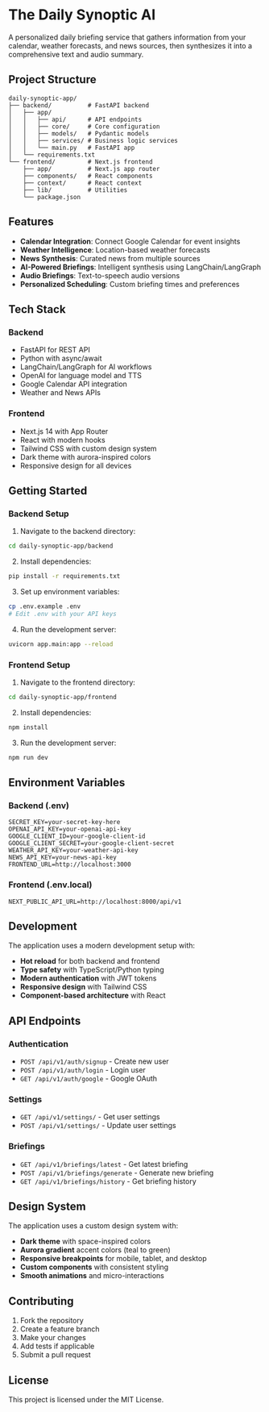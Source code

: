# The Daily Synoptic AI

A personalized daily briefing service that gathers information from your calendar, weather forecasts, and news sources, then synthesizes it into a comprehensive text and audio summary.

## Project Structure

```
daily-synoptic-app/
├── backend/          # FastAPI backend
│   ├── app/
│   │   ├── api/      # API endpoints
│   │   ├── core/     # Core configuration
│   │   ├── models/   # Pydantic models
│   │   ├── services/ # Business logic services
│   │   └── main.py   # FastAPI app
│   └── requirements.txt
└── frontend/         # Next.js frontend
    ├── app/          # Next.js app router
    ├── components/   # React components
    ├── context/      # React context
    ├── lib/          # Utilities
    └── package.json
```

## Features

- **Calendar Integration**: Connect Google Calendar for event insights
- **Weather Intelligence**: Location-based weather forecasts
- **News Synthesis**: Curated news from multiple sources
- **AI-Powered Briefings**: Intelligent synthesis using LangChain/LangGraph
- **Audio Briefings**: Text-to-speech audio versions
- **Personalized Scheduling**: Custom briefing times and preferences

## Tech Stack

### Backend
- FastAPI for REST API
- Python with async/await
- LangChain/LangGraph for AI workflows
- OpenAI for language model and TTS
- Google Calendar API integration
- Weather and News APIs

### Frontend
- Next.js 14 with App Router
- React with modern hooks
- Tailwind CSS with custom design system
- Dark theme with aurora-inspired colors
- Responsive design for all devices

## Getting Started

### Backend Setup

1. Navigate to the backend directory:
```bash
cd daily-synoptic-app/backend
```

2. Install dependencies:
```bash
pip install -r requirements.txt
```

3. Set up environment variables:
```bash
cp .env.example .env
# Edit .env with your API keys
```

4. Run the development server:
```bash
uvicorn app.main:app --reload
```

### Frontend Setup

1. Navigate to the frontend directory:
```bash
cd daily-synoptic-app/frontend
```

2. Install dependencies:
```bash
npm install
```

3. Run the development server:
```bash
npm run dev
```

## Environment Variables

### Backend (.env)
```
SECRET_KEY=your-secret-key-here
OPENAI_API_KEY=your-openai-api-key
GOOGLE_CLIENT_ID=your-google-client-id
GOOGLE_CLIENT_SECRET=your-google-client-secret
WEATHER_API_KEY=your-weather-api-key
NEWS_API_KEY=your-news-api-key
FRONTEND_URL=http://localhost:3000
```

### Frontend (.env.local)
```
NEXT_PUBLIC_API_URL=http://localhost:8000/api/v1
```

## Development

The application uses a modern development setup with:

- **Hot reload** for both backend and frontend
- **Type safety** with TypeScript/Python typing
- **Modern authentication** with JWT tokens
- **Responsive design** with Tailwind CSS
- **Component-based architecture** with React

## API Endpoints

### Authentication
- `POST /api/v1/auth/signup` - Create new user
- `POST /api/v1/auth/login` - Login user
- `GET /api/v1/auth/google` - Google OAuth

### Settings
- `GET /api/v1/settings/` - Get user settings
- `POST /api/v1/settings/` - Update user settings

### Briefings
- `GET /api/v1/briefings/latest` - Get latest briefing
- `POST /api/v1/briefings/generate` - Generate new briefing
- `GET /api/v1/briefings/history` - Get briefing history

## Design System

The application uses a custom design system with:

- **Dark theme** with space-inspired colors
- **Aurora gradient** accent colors (teal to green)
- **Responsive breakpoints** for mobile, tablet, and desktop
- **Custom components** with consistent styling
- **Smooth animations** and micro-interactions

## Contributing

1. Fork the repository
2. Create a feature branch
3. Make your changes
4. Add tests if applicable
5. Submit a pull request

## License

This project is licensed under the MIT License.